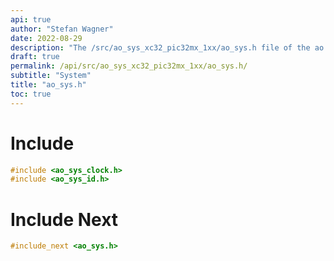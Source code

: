```yaml
---
api: true
author: "Stefan Wagner"
date: 2022-08-29
description: "The /src/ao_sys_xc32_pic32mx_1xx/ao_sys.h file of the ao real-time operating system."
draft: true
permalink: /api/src/ao_sys_xc32_pic32mx_1xx/ao_sys.h/
subtitle: "System"
title: "ao_sys.h"
toc: true
---
```


# Include

```c
#include <ao_sys_clock.h>
#include <ao_sys_id.h>
```

# Include Next

```c
#include_next <ao_sys.h>
```


